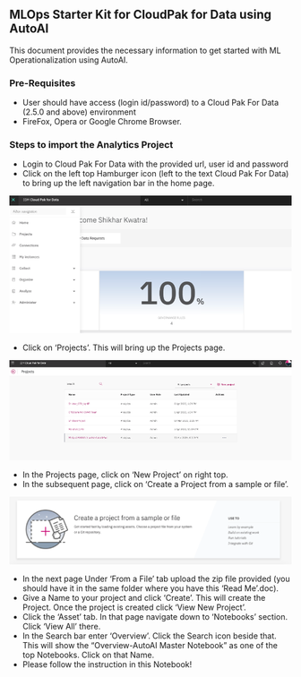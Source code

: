 ## MLOps Starter Kit for CloudPak for Data using AutoAI

This document provides the necessary information to get started with ML Operationalization using AutoAI.


### Pre-Requisites

+ User should have access (login id/password) to a Cloud Pak For Data (2.5.0 and above) environment
+ FireFox, Opera or Google Chrome Browser.


### Steps to import the Analytics Project

+ Login to Cloud Pak For Data with the provided url, user id and password
+ Click on the left top Hamburger icon (left to the text Cloud Pak For Data) to bring up the left navigation bar in the home page.


![](images/Image1.png)

+ Click on ‘Projects’. This will bring up the Projects page.

![](images/Image2.png)

+ In the Projects page, click on ‘New Project’ on right top.
+ In the subsequent page, click on ‘Create a Project from a sample or file’.

![](images/Image3.png)


+ In the next page Under ‘From a File’ tab upload the zip file provided (you should have it in the same folder where you have this ‘Read Me’.doc). 
+ Give a Name to your project and click ‘Create’. This will create the Project. Once the project is created click ‘View New Project’.
+ Click the ‘Asset’ tab. In that page navigate down to ‘Notebooks’ section. Click ‘View All’ there.
+ In the Search bar enter ‘Overview’. Click the Search icon beside that. This will show the “Overview-AutoAI Master Notebook” as one of the top Notebooks. Click on that Name.
+ Please follow the instruction in this Notebook!  
